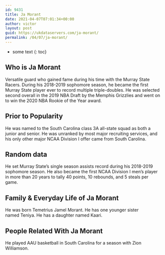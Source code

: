 ```yaml
---
id: 9431
title: Ja Morant
date: 2021-04-07T07:01:34+00:00
author: victor
layout: post
guid: https://ukdataservers.com/ja-morant/
permalink: /04/07/ja-morant/
---
```


* some text
{: toc}


## Who is Ja Morant



Versatile guard who gained fame during his time with the Murray State Racers. During his 2018-2019 sophomore season, he became the first Murray State player ever to record multiple triple-doubles. He was selected second overall in the 2019 NBA Draft by the Memphis Grizzlies and went on to win the 2020 NBA Rookie of the Year award. 

                
                
                
## Prior to Popularity



He was named to the South Carolina class 3A all-state squad as both a junior and senior. He was unranked by most major recruiting services, and his only other major NCAA Division I offer came from South Carolina. 

                
                
                
## Random data



He set Murray State&#8217;s single season assists record during his 2018-2019 sophomore season. He also became the first NCAA Division I men&#8217;s player in more than 20 years to tally 40 points, 10 rebounds, and 5 steals per game.

                
                
                
## Family & Everyday Life of Ja Morant



He was born Temetrius Jamel Morant. He has one younger sister named Teniya. He has a daughter named Kaari. 

                
                
                
## People Related With Ja Morant



He played AAU basketball in South Carolina for a season with Zion Williamson. 

                
              
            
          
          
          